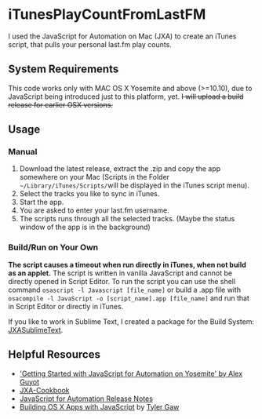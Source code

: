 # iTunesPlayCountFromLastFM
I used the JavaScript for Automation on Mac (JXA) to create an iTunes script, that pulls your personal last.fm play counts.

## System Requirements
This code works only with MAC OS X Yosemite and above (>=10.10), due to JavaScript being introduced just to this platform, yet. ~~I will upload a build release for earlier OSX versions.~~

## Usage

### Manual
1. Download the latest release, extract the .zip and copy the app somewhere on your Mac (Scripts in the Folder `~/Library/iTunes/Scripts/`will be displayed in the iTunes script menu).
2. Select the tracks you like to sync in iTunes.
3. Start the app.
4. You are asked to enter your last.fm username.
5. The scripts runs through all the selected tracks. (Maybe the status window of the app is in the background)

### Build/Run on Your Own
**The script causes a timeout when run directly in iTunes, when not build as an applet.**
The script is written in vanilla JavaScript and cannot be directly opened in Script Editor. To run the script you can use the shell command `osascript -l Javascript [file_name]` or build a .app file with `osacompile -l JavaScript -o [script_name].app [file_name]` and run that in Script Editor or directly in iTunes.

If you like to work in Sublime Text, I created a package for the Build System: [JXASublimeText](https://github.com/dharma-guardian/JXASublimeText).

## Helpful Resources
* ['Getting Started with JavaScript for Automation on Yosemite'
by Alex Guyot](http://www.macstories.net/tutorials/getting-started-with-javascript-for-automation-on-yosemite/)
* [JXA-Cookbook](https://github.com/dtinth/JXA-Cookbook)
* [JavaScript for Automation Release Notes](https://developer.apple.com/library/mac/releasenotes/InterapplicationCommunication/RN-JavaScriptForAutomation/#//apple_ref/doc/uid/TP40014508-CH109-SW11)
* [Building OS X Apps with JavaScript](http://tylergaw.com/articles/building-osx-apps-with-js) by [Tyler Gaw](http://tylergaw.com/)
